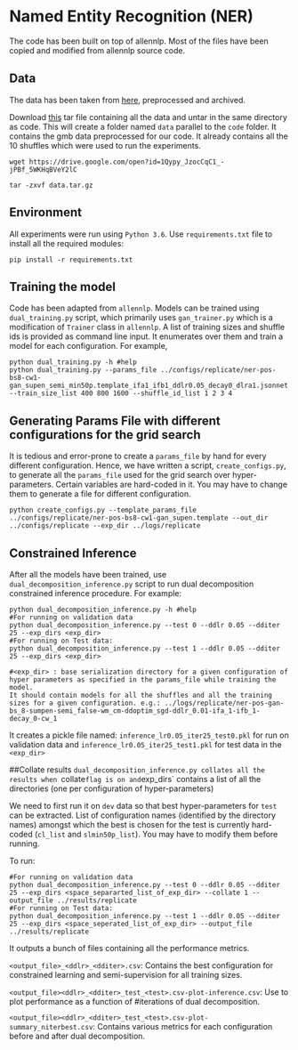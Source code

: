 # Named Entity Recognition (NER)

The code has been built on top of allennlp. 
Most of the files have been copied and modified from allennlp source code.

## Data
The data has been taken from [here](https://gmb.let.rug.nl/data.php), preprocessed and archived. 

Download [this](https://drive.google.com/open?id=1Qypy_JzocCqC1_-jPBf_5WKHqBVeY2lC) tar file containing all the data and untar in the same directory as code. This will create a folder named `data` parallel to the `code` folder. It contains the gmb data preprocessed for our code. It already contains all the 10 shuffles which were used to run the experiments.

```
wget https://drive.google.com/open?id=1Qypy_JzocCqC1_-jPBf_5WKHqBVeY2lC

tar -zxvf data.tar.gz
```

## Environment
All experiments were run using `Python 3.6`. Use `requirements.txt` file to install all the required modules:
```
pip install -r requirements.txt
```

## Training the model
Code has been adapted from `allennlp`.
 Models can be trained using `dual_training.py` script, which primarily uses `gan_trainer.py` which is a modification of `Trainer` class in `allennlp`. A list of training sizes and shuffle ids is provided as command line input. It enumerates over them and train a model for each configuration. For example, 
 ```
 python dual_training.py -h #help
 python dual_training.py --params_file ../configs/replicate/ner-pos-bs8-cw1-gan_supen_semi_min50p.template_ifa1_ifb1_ddlr0.05_decay0_dlra1.jsonnet --train_size_list 400 800 1600 --shuffle_id_list 1 2 3 4
 ```
 
## Generating Params File with different configurations for the grid search
It is tedious and error-prone to create a `params_file` by hand for every different configuration. Hence, we have written a script, `create_configs.py`, to generate all the `params_file` used for the grid search over hyper-parameters. Certain variables are hard-coded in it. You may have to change them to generate a file for different configuration. 

```
python create_configs.py --template_params_file ../configs/replicate/ner-pos-bs8-cw1-gan_supen.template --out_dir ../configs/replicate --exp_dir ../logs/replicate
```

## Constrained Inference 
After all the models have been trained, use `dual_decomposition_inference.py` script to run dual decomposition constrained inference procedure. For example:
```
python dual_decomposition_inference.py -h #help
#For running on validation data
python dual_decomposition_inference.py --test 0 --ddlr 0.05 --dditer 25 --exp_dirs <exp_dir>
#For running on Test data:
python dual_decomposition_inference.py --test 1 --ddlr 0.05 --dditer 25 --exp_dirs <exp_dir>

#<exp_dir> : base serialization directory for a given configuration of hyper parameters as specified in the params_file while training the model. 
It should contain models for all the shuffles and all the training sizes for a given configuration. e.g.: ../logs/replicate/ner-pos-gan-bs_8-sumpen-semi_false-wm_cm-ddoptim_sgd-ddlr_0.01-ifa_1-ifb_1-decay_0-cw_1
```
It creates a pickle file named: `inference_lr0.05_iter25_test0.pkl` for run on validation data and `inference_lr0.05_iter25_test1.pkl` for test data in the `<exp_dir>`

##Collate results
`dual_decomposition_inference.py collates all the results when `collate` flag is on and `exp_dirs` contains a list of all the directories (one per configuration of hyper-parameters)

We need to first run it on `dev` data so that best hyper-parameters for `test` can be extracted. List of configuration names  (identified by the directory names) amongst which the best is chosen for the test is currently hard-coded (`cl_list` and `slmin50p_list`).  You may have to modify them before running.

To run:
```
#For running on validation data
python dual_decomposition_inference.py --test 0 --ddlr 0.05 --dditer 25 --exp_dirs <space_separarted_list_of_exp_dir> --collate 1 --output_file ../results/replicate
#For running on Test data:
python dual_decomposition_inference.py --test 1 --ddlr 0.05 --dditer 25 --exp_dirs <space_seperated_list_of_exp_dir> --output_file ../results/replicate
```

It outputs a bunch of files containing all the performance metrics. 

`<output_file>_<ddlr>_<dditer>.csv`: Contains the best configuration for constrained learning and semi-supervision for all training sizes.

`<output_file><ddlr>_<dditer>_test_<test>.csv-plot-inference.csv`: Use to plot performance as a function of #iterations of dual decomposition.

`<output_file><ddlr>_<dditer>_test_<test>.csv-plot-summary_niterbest.csv`: Contains various metrics for each configuration before and after dual decomposition.





